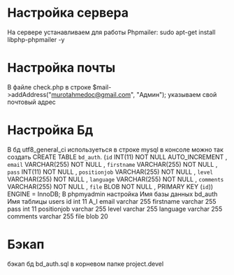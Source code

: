 # Настройка сервера
На сервере устанавливаем для работы Phpmailer: sudo apt-get install libphp-phpmailer -y
# Настройка почты
В файле check.php в строке $mail->addAddress("murotahmedoc@gmail.com", "Админ"); указываем свой почтовый адрес
# Настройка Бд
В бд utf8_general_ci используеться
в строке mysql в консоле можно так создать
CREATE TABLE `bd_auth`. (`id` INT(11) NOT NULL AUTO_INCREMENT , `email` VARCHAR(255) NOT NULL , `firstname` VARCHAR(255) NOT NULL , `pass` INT(11) NOT NULL , `positionjob` VARCHAR(255) NOT NULL , `level` VARCHAR(255) NOT NULL , `language` VARCHAR(255) NOT NULL , `comments` VARCHAR(255) NOT NULL , `file` BLOB NOT NULL , PRIMARY KEY (`id`)) ENGINE = InnoDB;
В phpmyadmin настройка
Имя базы данных bd_auth
Имя таблицы users
id int 11 A_I
email varchar 255
firstname varchar 255
pass int 11
positionjob varchar 255
level varchar 255
language varchar 255
comments varchar 255
file blob 20
# Бэкап
бэкап бд bd_auth.sql в корневом папке project.devel
